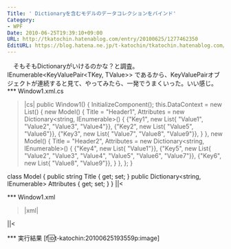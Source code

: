 ```yaml
---
Title: ' Dictionaryを含むモデルのデータコレクションをバインド'
Category:
- WPF
Date: 2010-06-25T19:39:10+09:00
URL: http://tkatochin.hatenablog.com/entry/20100625/1277462350
EditURL: https://blog.hatena.ne.jp/t-katochin/tkatochin.hatenablog.com/atom/entry/6653586347154753617
---
```


　そもそもDictionaryがいけるのかな？と調査。IEnumerable<KeyValuePair<TKey, TValue>> であるから、KeyValuePairオブジェクトが連続すると見て、やってみたら、一発でうまくいった。いい感じ。
*** Window1.xml.cs
>|cs|
public Window1()
{
    InitializeComponent();
    this.DataContext = new List<Model>()
    {
        new Model()
        {
            Title = "Header1",
            Attributes = new Dictionary<string, IEnumerable<string>>()
            {
                {"Key1", new List<string>{ "Value1", "Value2", "Value3", "Value4"}},
                {"Key2", new List<string>{ "Value5", "Value6"}},
                {"Key3", new List<string>{ "Value7", "Value8", "Value9"}},
            }
        },
        new Model()
        {
            Title = "Header2",
            Attributes = new Dictionary<string, IEnumerable<string>>()
            {
                {"Key4", new List<string>{ "Value1"}},
                {"Key5", new List<string>{ "Value2", "Value3", "Value4", "Value5", "Value6", "Value7"}},
                {"Key6", new List<string>{ "Value8", "Value9"}},
            }
        },
    };
}

class Model
{
    public string Title { get; set; }
    public Dictionary<string, IEnumerable<string>> Attributes { get; set; }
}
||<

*** Window1.xml
>|xml|
<ItemsControl ItemsSource="{Binding}">
  <ItemsControl.ItemTemplate>
    <DataTemplate>
      <Expander Header="{Binding Title}">
        <ItemsControl ItemsSource="{Binding Attributes}">
          <ItemsControl.ItemTemplate>
            <DataTemplate>
              <StackPanel Orientation="Horizontal">
                <Border BorderThickness="2" BorderBrush="Green">
                  <TextBlock Text="{Binding Key}" Foreground="Green"/>
                </Border>
                <Border BorderThickness="2" BorderBrush="Blue">
                  <ItemsControl ItemsSource="{Binding Value}">
                    <ItemsControl.ItemTemplate>
                      <DataTemplate>
                        <Border BorderThickness="2" BorderBrush="Red">
                          <TextBlock Text="{Binding}" Foreground="Green"/>
                        </Border>
                      </DataTemplate>
                    </ItemsControl.ItemTemplate>
                  </ItemsControl>
                </Border>
              </StackPanel>
            </DataTemplate>
          </ItemsControl.ItemTemplate>
        </ItemsControl>
      </Expander>
    </DataTemplate>
  </ItemsControl.ItemTemplate>
</ItemsControl>
||<

*** 実行結果
[f:id:t-katochin:20100625193559p:image]
